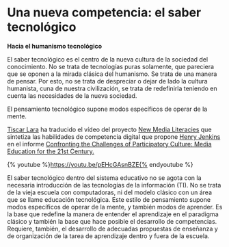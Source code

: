 # Una nueva competencia: el saber tecnológico

**Hacia el humanismo tecnológico**

El saber tecnológico es el centro de la nueva cultura de la sociedad del conocimiento. No se trata de tecnologías puras solamente, que pareciera que se oponen a la mirada clásica del humanismo. Se trata de una manera de pensar. Por esto, no se trata de despreciar o dejar de lado la cultura humanista, cuna de nuestra civilización, se trata de redefinirla teniendo en cuenta las necesidades de la nueva sociedad.

El pensamiento tecnológico supone modos específicos de operar de la mente. 

[Tiscar Lara](http://tiscar.com/2009/02/23/video-new-media-literacies-en-espanol/) ha traducido el vídeo del proyecto [New Media Literacies](http://www.newmedialiteracies.org/) que sintetiza las habilidades de competencia digital que propone [Henry Jenkins](http://henryjenkins.org/) en el informe [Confronting the Challenges of Participatory Culture: Media Education for the 21st Century.](http://www.newmedialiteracies.org/files/working/NMLWhitePaper.pdf) 

{% youtube %}https://youtu.be/pEHcGAsnBZE{% endyoutube %}

El saber tecnológico dentro del sistema educativo no se agota con la necesaria introducción de las tecnologías de la información (TI). No se trata de la vieja escuela con computadoras, ni del modelo clásico con un área que se llame educación tecnológica. Este estilo de pensamiento supone modos específicos de operar de la mente, y también modos de aprender. Es la base que redefine la manera de entender el aprendizaje en el paradigma clásico y también la base que hace posible el desarrollo de competencias. Requiere, también, el desarrollo de adecuadas propuestas de enseñanza y de organización de la tarea de aprendizaje dentro y fuera de la escuela.
